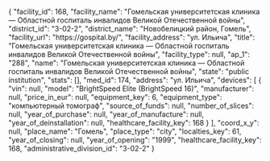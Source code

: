 {
    "facility_id": 168,
    "facility_name": "Гомельская университетская клиника — Областной госпиталь инвалидов Великой Отечественной войны",
    "district_id": "3-02-2",
    "district_name": "Новобелицкий район, Гомель",
    "facility_url": "https:\/\/gospital.by\/",
    "facility_address": "ул. Ильича",
    "title": "Гомельская университетская клиника — Областной госпиталь инвалидов Великой Отечественной войны",
    "facility_type": null,
    "ap_1": "288",
    "name": "Гомельская университетская клиника — Областной госпиталь инвалидов Великой Отечественной войны",
    "state": "public institution",
    "stats": [],
    "med_id": 174,
    "address": "ул. Ильича",
    "devices": [
        {
            "vin": null,
            "model": "BrightSpeed Elite (BrightSpeed 16)",
            "manufacturer": null,
            "price_in_eur": null,
            "equipment_key": 6,
            "equipment_type": "компьютерный томограф",
            "source_of_funds": null,
            "number_of_slices": null,
            "year_of_purchase": null,
            "year_of_manufacture": null,
            "year_of_deinstallation": null,
            "healthcare_facility_key": 168
        }
    ],
    "coord_x_y": null,
    "place_name": "Гомель",
    "place_type": "city",
    "localties_key": 61,
    "year_of_closing": null,
    "year_of_opening": "1999",
    "healthcare_facility_key": 168,
    "administrative_division_id": "3-02-2"
}